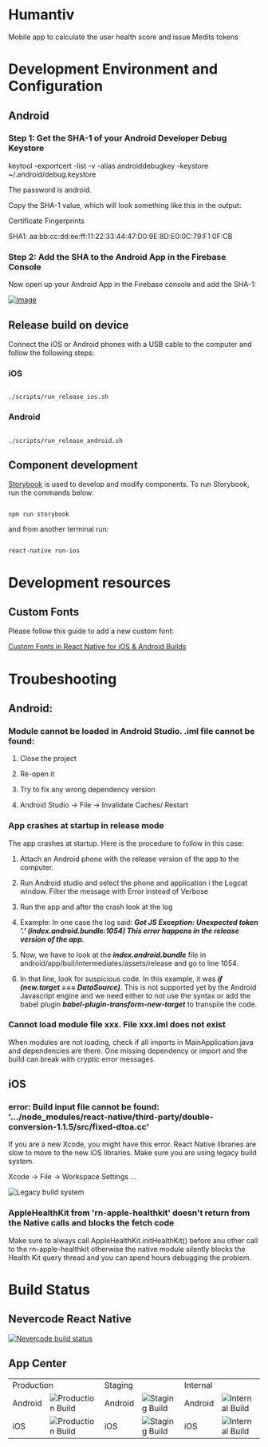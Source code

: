 
  

  

  

# Humantiv

  

  

  

  

  

Mobile app to calculate the user health score and issue Medits tokens

  

  

  

  

  

  

# Development Environment and Configuration

  

  

  

  

  

  

## Android

  

  

  

  

  

  

### Step 1: Get the SHA-1 of your Android Developer Debug Keystore

  

  

  

  

  

  

keytool -exportcert -list -v -alias androiddebugkey -keystore ~/.android/debug.keystore

  

  

  

  

  

  

The password is android.

  

  

  

  

  

  

Copy the SHA-1 value, which will look something like this in the output:

  

  

  

  

  

  

Certificate Fingerprints

  

  

  

  

  

  

SHA1: aa:bb:cc:dd:ee:ff:11:22:33:44:47:D0:9E:8D:E0:0C:79:F1:0F:CB

  

  

  

  

  

  

### Step 2: Add the SHA to the Android App in the Firebase Console

  

  

  

  

  

  

Now open up your Android App in the Firebase console and add the SHA-1:

  

  

  

  

  

  

[![image](https://user-images.githubusercontent.com/1926984/34451636-e854a330-ed5e-11e7-83b9-459d5d59b86c.png)](https://user-images.githubusercontent.com/1926984/34451636-e854a330-ed5e-11e7-83b9-459d5d59b86c.png)

  

  

  

  

## Release build on device

Connect the iOS or Android phones with a USB cable to the computer and follow the following steps:

  

### iOS

```

./scripts/run_release_ios.sh

```

  

### Android

```

./scripts/run_release_android.sh

```

  
  

## Component development

  

  

  

[Storybook](https://storybook.js.org/basics/quick-start-guide/) is used to develop and modify components. To run Storybook, run the commands below:

  

  

  

  

```

npm run storybook

```

  

  

  

  

and from another terminal run:

  

  

  

  

```

react-native run-ios

```

  

# Development resources

  

  

  

  

  

## Custom Fonts

  

  

  

  

  

Please follow this guide to add a new custom font:

  

  

  

  

[Custom Fonts in React Native for iOS & Android Builds](https://medium.com/@kswanie21/custom-fonts-in-react-native-tutorial-for-ios-android-76ceeaa0eb78)

  

  

  

# Troubeshooting

  

  

  

## Android:

  

  

### Module cannot be loaded in Android Studio. .iml file cannot be found:

  

  

  

1. Close the project

  

  

2. Re-open it

  

  

3. Try to fix any wrong dependency version

  

  

4. Android Studio -> File -> Invalidate Caches/ Restart

  

### App crashes at startup in release mode

  

The app crashes at startup. Here is the procedure to follow in this case:

  

1. Attach an Android phone with the release version of the app to the computer.

2. Run Android studio and select the phone and application i the Logcat window. Filter the message with Error instead of Verbose

3. Run the app and after the crash look at the log

4. Example: In one case the log said: ***Got JS Exception: Unexpected token '.' (index.android.bundle:1054) This error happens in the release version of the app.***

5. Now, we have to look at the ***index.android.bundle*** file in android/app/buil/intermediates/assets/release and go to line 1054.

6. In that line, look for suspicious code. In this example, it was ***if (new.target === DataSource)***. This is not supported yet by the Android Javascript engine and we need either to not use the syntax or add the babel plugin ***babel-plugin-transform-new-target*** to transpile the code.

  

### Cannot load module file xxx. File xxx.iml does not exist

  

When modules are not loading, check if all imports in MainApplication.java and dependencies are there. One missing dependency or import and the build can break with cryptic error messages.

  

  

## iOS

  

  

### error: Build input file cannot be found: '.../node_modules/react-native/third-party/double-conversion-1.1.5/src/fixed-dtoa.cc'

  

  

  

If you are a new Xcode, you might have this error. React Native libraries are slow to move to the new iOS libraries. Make sure you are using legacy build system.

  

  

  

Xcode -> File -> Workspace Settings ...

  

  

  

![Legacy build system](https://firebasestorage.googleapis.com/v0/b/health-score-6740b.appspot.com/o/development%2Fresources%2Fimages%2Fhumantiv-app%2FScreen%20Shot%202018-10-04%20at%202.43.05%20PM.png?alt=media&token=fbe63efd-8cdc-46eb-adaa-07aef35dd2fc)

### AppleHealthKit  from  'rn-apple-healthkit' doesn't return from the Native calls and blocks the fetch code

Make sure to always call AppleHealthKit.initHealthKit() before anu other call to the rn-apple-healthkit otherwise the native module silently blocks the Health Kit query thread and you can spend hours debugging the problem.

  

# Build Status

  

  

  

  

  

## Nevercode React Native

  

  

  

  

  

[![Nevercode build status](https://app.nevercode.io/api/projects/679a112b-d03e-4998-9ec5-b7380f833b18/workflows/87fd9f97-e635-442e-a4a4-e1b03ad825c5/status_badge.svg?branch=master)](https://app.nevercode.io/#/project/679a112b-d03e-4998-9ec5-b7380f833b18/workflow/87fd9f97-e635-442e-a4a4-e1b03ad825c5/latestBuild?branch=master)

  

  

  

## App Center 

<table>
  <tr>
	  <td colspan="2">
		  Production
	  </td>
	  <td colspan="2">
		  Staging
	  </td>
	  <td colspan="2">
		  Internal
	  </td>
  </tr>
  <tr>
    <td>
	    Android
    </td>
    <td><img src=" https://build.appcenter.ms/v0.1/apps/b7f2dff4-eb48-4276-bfec-d039660af96c/branches/master/badge"  alt="Production Build"/>
    </td>
     <td>
	    Android
    </td>
    <td><img src=" https://build.appcenter.ms/v0.1/apps/b7f2dff4-eb48-4276-bfec-d039660af96c/branches/staging/badge"  alt="Staging Build"/>
    </td>
     <td>
	    Android
    </td>
    <td><img src=" https://build.appcenter.ms/v0.1/apps/b7f2dff4-eb48-4276-bfec-d039660af96c/branches/internal/badge"  alt="Internal Build"/>
    </td>
  </tr>
  <tr>
   <td>iOS</td>
    <td><img src=" https://build.appcenter.ms/v0.1/apps/1b98ec5d-c8f6-4916-b279-b4820e4f5870/branches/master/badge"  alt="Production Build"/></td>
    <td>iOS</td>
    <td><img src=" https://build.appcenter.ms/v0.1/apps/1b98ec5d-c8f6-4916-b279-b4820e4f5870/branches/staging/badge"  alt="Staging Build"/></td>
    <td>iOS</td>
    <td><img src="https://build.appcenter.ms/v0.1/apps/1b98ec5d-c8f6-4916-b279-b4820e4f5870/branches/internal/badge"  alt="Internal Build"/></td>
  </tr>
</table>
